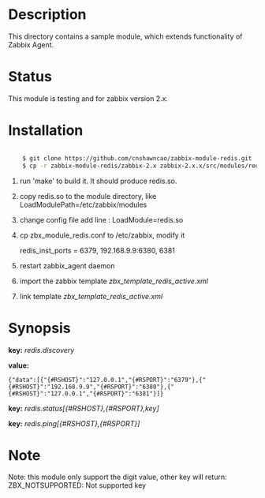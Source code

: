 Description
===========

This directory contains a sample module, which extends functionality of Zabbix Agent. 

Status
======

This module is testing and for zabbix version 2.x.

Installation
============

```bash

	$ git clone https://github.com/cnshawncao/zabbix-module-redis.git
	$ cp -r zabbix-module-redis/zabbix-2.x zabbix-2.x.x/src/modules/redis	# zabbix-2.x.x is zabbix version
```

1. run 'make' to build it. It should produce redis.so.

1. copy redis.so to the module directory, like LoadModulePath=/etc/zabbix/modules

1. change config file add line : LoadModule=redis.so

1. cp zbx_module_redis.conf to /etc/zabbix, modify it

    redis_inst_ports = 6379, 192.168.9.9:6380, 6381 

1. restart zabbix_agent daemon

1. import the zabbix template *zbx_template_redis_active.xml*

1. link template *zbx_template_redis_active.xml*

Synopsis
========

**key:** *redis.discovery*

**value:**

    {"data":[{"{#RSHOST}":"127.0.0.1","{#RSPORT}":"6379"},{"{#RSHOST}":"192.168.9.9","{#RSPORT}":"6380"},{"{#RSHOST}":"127.0.0.1","{#RSPORT}":"6381"}]}
    
**key:** *redis.status[{#RSHOST},{#RSPORT},key]*

**key:** *redis.ping[{#RSHOST},{#RSPORT}]*

Note
===

Note: this module only support the digit value, other key will return: ZBX_NOTSUPPORTED: Not supported key
